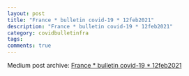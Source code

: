 ```yaml
---
layout: post
title: "France * bulletin covid-19 * 12feb2021"
description: "France * bulletin covid-19 * 12feb2021"
category: covidbulletinfra
tags: 
comments: true
---
```


Medium post archive: [France * bulletin covid-19 * 12feb2021](https://chrisgodlak.medium.com/france-bulletin-covid-19-12feb2021-5dacf005016d)
